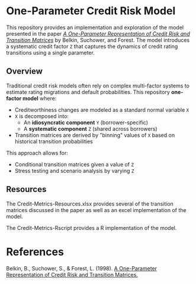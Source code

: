 # One-Parameter Credit Risk Model

This repository provides an implementation and exploration of the model presented in the paper [*A One-Parameter Representation of Credit Risk and Transition Matrices*](https://www.z-riskengine.com/media/hqtnwlmb/a-one-parameter-representation-of-credit-risk-and-transition-matrices.pdf) by Belkin, Suchower, and Forest. The model introduces a systematic credit factor `Z` that captures the dynamics of credit rating transitions using a single parameter.

## Overview

Traditional credit risk models often rely on complex multi-factor systems to estimate rating migrations and default probabilities. This repository **one-factor model** where:

- Creditworthiness changes are modeled as a standard normal variable `X`
- `X` is decomposed into:
  - An **idiosyncratic component** `Y` (borrower-specific)
  - A **systematic component** `Z` (shared across borrowers)
- Transition matrices are derived by "binning" values of `X` based on historical transition probabilities

This approach allows for:
- Conditional transition matrices given a value of `Z`
- Stress testing and scenario analysis by varying `Z`

## Resources

The Credit-Metrics-Resources.xlsx provides several of the transition matrices discussed in the paper as well as an excel implementation of the model.

The Credit-Metrics-Rscript provides a R implementation of the model.

# References

Belkin, B., Suchower, S., & Forest, L. (1998). [A One-Parameter Representation of Credit Risk and Transition Matrices.](https://www.z-riskengine.com/media/hqtnwlmb/a-one-parameter-representation-of-credit-risk-and-transition-matrices.pdf)